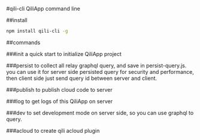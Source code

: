 #qili-cli
QiliApp command line

##install
```sh
npm install qili-cli -g
```

##commands

###init
a quick start to initialize QiliApp project

###persist
to collect all relay graphql query, and save in persist-query.js. you can use it for server side persisted query for security and performance, then client side just send query id between server and client.

###publish
to publish cloud code to server

###log
to get logs of this QiliApp on server

###dev
to set development mode on server side, so you can use graphql to query.

###acloud
to create qili acloud plugin

